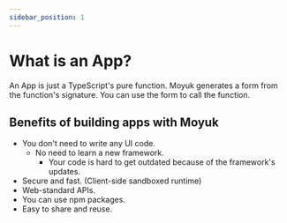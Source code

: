 ```yaml
---
sidebar_position: 1
---
```


# What is an App?

An App is just a TypeScript's pure function. Moyuk generates a form from the function's signature.
You can use the form to call the function.

## Benefits of building apps with Moyuk

- You don't need to write any UI code.
  - No need to learn a new framework.
	- Your code is hard to get outdated because of the framework's updates.
- Secure and fast. (Client-side sandboxed runtime)
- Web-standard APIs.
- You can use npm packages.
- Easy to share and reuse.
